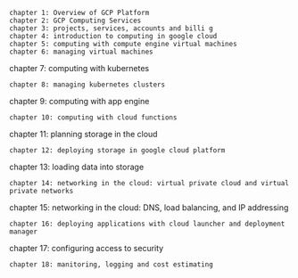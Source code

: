 ```
chapter 1: Overview of GCP Platform
chapter 2: GCP Computing Services
chapter 3: projects, services, accounts and billi g
chapter 4: introduction to computing in google cloud
chapter 5: computing with compute engine virtual machines
chapter 6: managing virtual machines
```
chapter 7: computing with kubernetes
```
chapter 8: managing kubernetes clusters
```
chapter 9: computing with app engine
```
chapter 10: computing with cloud functions
```
chapter 11: planning storage in the cloud
```
chapter 12: deploying storage in google cloud platform
```
chapter 13: loading data into storage
```
chapter 14: networking in the cloud: virtual private cloud and virtual private networks
```
chapter 15: networking in the cloud: DNS, load balancing, and IP addressing
```
chapter 16: deploying applications with cloud launcher and deployment manager
```
chapter 17: configuring access to security
```
chapter 18: manitoring, logging and cost estimating
```